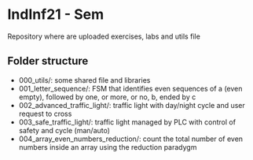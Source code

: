 # IndInf21 - Sem

<p>
Repository where are uploaded exercises, labs and utils file
</p>


## Folder structure

- 000_utils/: some shared file and libraries
- 001_letter_sequence/: FSM that identifies even sequences of a (even empty), followed by one, or more, or no, b, ended by c
- 002_advanced_traffic_light/: traffic light with day/night cycle and user request to cross
- 003_safe_traffic_light/: traffic light managed by PLC with control of safety and cycle (man/auto)
- 004_array_even_numbers_reduction/: count the total number of even numbers inside an array using the reduction paradygm
